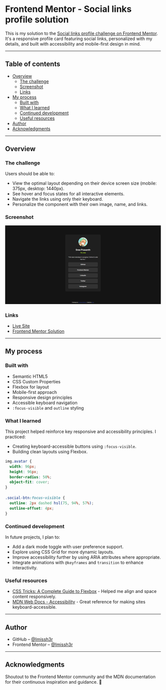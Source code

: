 # Frontend Mentor - Social links profile solution

This is my solution to the [Social links profile challenge on Frontend Mentor](https://www.frontendmentor.io/challenges/social-links-profile-UG32l9m6dQ). It's a responsive profile card featuring social links, personalized with my details, and built with accessibility and mobile-first design in mind.

---

## Table of contents

- [Overview](#overview)
  - [The challenge](#the-challenge)
  - [Screenshot](#screenshot)
  - [Links](#links)
- [My process](#my-process)
  - [Built with](#built-with)
  - [What I learned](#what-i-learned)
  - [Continued development](#continued-development)
  - [Useful resources](#useful-resources)
- [Author](#author)
- [Acknowledgments](#acknowledgments)

---

## Overview

### The challenge

Users should be able to:

- View the optimal layout depending on their device screen size (mobile: 375px, desktop: 1440px).
- See hover and focus states for all interactive elements.
- Navigate the links using only their keyboard.
- Personalize the component with their own image, name, and links.

### Screenshot

![My Solution Screenshot](./assets/images/Screenshot.png)

### Links

- [Live Site](#)
- [Frontend Mentor Solution](https://www.frontendmentor.io/solutions/responsive-social-links-profile-with-accessibility-Kh2rmV7FZJ)

---

## My process

### Built with

- Semantic HTML5
- CSS Custom Properties
- Flexbox for layout
- Mobile-first approach
- Responsive design principles
- Accessible keyboard navigation
- `:focus-visible` and `outline` styling

### What I learned

This project helped reinforce key responsive and accessibility principles. I practiced:

- Creating keyboard-accessible buttons using `:focus-visible`.
- Building clean layouts using Flexbox.

```css
img.avatar {
  width: 96px;
  height: 96px;
  border-radius: 50%;
  object-fit: cover;
}

.social-btn:focus-visible {
  outline: 2px dashed hsl(75, 94%, 57%);
  outline-offset: 4px;
}
```

### Continued development

In future projects, I plan to:

- Add a dark mode toggle with user preference support.
- Explore using CSS Grid for more dynamic layouts.
- Improve accessibility further by using ARIA attributes where appropriate.
- Integrate animations with `@keyframes` and `transition` to enhance interactivity.

### Useful resources

- [CSS Tricks: A Complete Guide to Flexbox](https://css-tricks.com/snippets/css/a-guide-to-flexbox/) - Helped me align and space content responsively.
- [MDN Web Docs - Accessibility](https://developer.mozilla.org/en-US/docs/Web/Accessibility) - Great reference for making sites keyboard-accessible.

---

## Author

- GitHub – [@Imissh3r](https://github.com/Imissh3r)
- Frontend Mentor – [@Imissh3r](https://www.frontendmentor.io/profile/Imissh3r)

---

## Acknowledgments

Shoutout to the Frontend Mentor community and the MDN documentation for their continuous inspiration and guidance. 🙌
